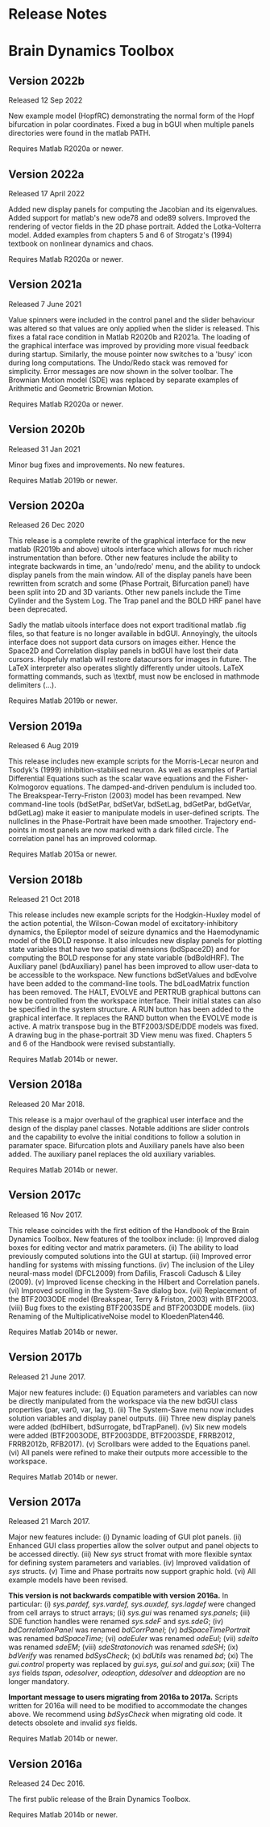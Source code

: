 # Release Notes
# Brain Dynamics Toolbox

## Version 2022b
Released 12 Sep 2022

New example model (HopfRC) demonstrating the normal form of the Hopf bifurcation in polar coordinates. Fixed a bug in bGUI when multiple panels directories were found in the matlab PATH. 

Requires Matlab R2020a or newer.


## Version 2022a
Released 17 April 2022

Added new display panels for computing the Jacobian and its eigenvalues. Added support for matlab's new ode78 and ode89 solvers. Improved the rendering of vector fields in the 2D phase portrait. Added the Lotka-Volterra model. Added examples from chapters 5 and 6 of Strogatz's (1994) textbook on nonlinear dynamics and chaos.

Requires Matlab R2020a or newer.


## Version 2021a
Released 7 June 2021

Value spinners were included in the control panel and the slider behaviour was altered so that values are only applied when the slider is released. This fixes a fatal race condition in Matlab R2020b and R2021a. The loading of the graphical interface was improved by providing more visual feedback during startup. Similarly, the mouse pointer now switches to a 'busy' icon during long computations. The Undo/Redo stack was removed for simplicity. Error messages are now shown in the solver toolbar. The Brownian Motion model (SDE) was replaced by separate examples of Arithmetic and Geometric Brownian Motion.

Requires Matlab R2020a or newer.


## Version 2020b
Released 31 Jan 2021

Minor bug fixes and improvements. No new features.

Requires Matlab 2019b or newer.

## Version 2020a
Released 26 Dec 2020

This release is a complete rewrite of the graphical interface for the new matlab (R2019b and above) uitools interface which allows for much richer instrumentation than before. Other new features include the ability to integrate backwards in time, an 'undo/redo' menu, and the ability to undock display panels from the main window. All of the display panels have been rewritten from scratch and some (Phase Portrait, Bifurcation panel) have been split into 2D and 3D variants. Other new panels include the Time Cylinder and the System Log. The Trap panel and the BOLD HRF panel have been deprecated.

Sadly the matlab uitools interface does not export traditional matlab .fig files, so that feature is no longer available in bdGUI. Annoyingly, the uitools interface does not support data cursors on images either. Hence the Space2D and Correlation display panels in bdGUI have lost their data cursors. Hopefuly matlab will restore datacursors for images in future. The LaTeX interpreter also operates slightly differently under uitools. LaTeX formatting commands, such as \textbf, must now be enclosed in mathmode delimiters ($...$).

Requires Matlab 2019b or newer.

## Version 2019a
Released 6 Aug 2019

This release includes new example scripts for the Morris-Lecar neuron and Tsodyk's (1999) inhibition-stabilised neuron. As well as examples of Partial Differential Equations such as the scalar wave equations and the Fisher-Kolmogorov equations. The damped-and-driven pendulum is included too. The Breakspear-Terry-Friston (2003) model has been revamped. New command-line tools (bdSetPar, bdSetVar, bdSetLag, bdGetPar, bdGetVar, bdGetLag) make it easier to manipulate models in user-defined scripts. The nullclines in the Phase-Portrait have been made smoother. Trajectory end-points in most panels are now marked with a dark filled circle. The correlation panel has an improved colormap.

Requires Matlab 2015a or newer.

## Version 2018b
Released 21 Oct 2018

This release includes new example scripts for the Hodgkin-Huxley model of the action potential, the Wilson-Cowan model of excitatory-inhibitory dynamics, the Epileptor model of seizure dynamics and the Haemodynamic model of the BOLD response. It also inlcudes new display panels for plotting state variables that have two spatial dimensions (bdSpace2D) and for computing the BOLD response for any state variable (bdBoldHRF). The Auxiliary panel (bdAuxiliary) panel has been improved to allow user-data to be accessible to the workspace. New functions bdSetValues and bdEvolve have been added to the command-line tools. The bdLoadMatrix function has been removed. The HALT, EVOLVE and PERTRUB graphical buttons can now be controlled from the workspace interface. Their initial states can also be specified in the system structure. A RUN button has been added to the graphical interface. It replaces the RAND button when the EVOLVE mode is active. A matrix transpose bug in the BTF2003/SDE/DDE models was fixed. A drawing bug in the phase-portrait 3D View menu was fixed. Chapters 5 and 6 of the Handbook were revised substantially.

Requires Matlab 2014b or newer.

## Version 2018a
Released 20 Mar 2018.

This release is a major overhaul of the graphical user interface and the design of the display panel classes. Notable additions are slider controls and the capability to evolve the initial conditions to follow a solution in paramater space. Bifurcation plots and Auxiliary panels have also been added. The auxiliary panel replaces the old auxiliary variables.

Requires Matlab 2014b or newer.

## Version 2017c
Released 16 Nov 2017.

This release coincides with the first edition of the Handbook of the Brain Dynamics Toolbox.
New features of the toolbox include:
(i) Improved dialog boxes for editing vector and matrix parameters.
(ii) The ability to load previously computed solutions into the GUI at startup.
(iii) Improved error handling for systems with missing functions.
(iv) The inclusion of the Liley neural-mass model (DFCL2009) from Dafilis, Frascoli Cadusch & Liley (2009).
(v)  Improved license checking in the Hilbert and Correlation panels.
(vi) Improved scrolling in the System-Save dialog box.
(vii) Replacement of the BTF2003ODE model (Breakspear, Terry & Friston, 2003) with BTF2003.
(viii) Bug fixes to the existing BTF2003SDE and BTF2003DDE models.
(iix) Renaming of the MultiplicativeNoise model to KloedenPlaten446.

Requires Matlab 2014b or newer.

## Version 2017b
Released 21 June 2017. 

Major new features include:
(i) Equation parameters and variables can now be directly manipulated from the workspace via the new bdGUI class properties (par, var0, var, lag, t).
(ii) The System-Save menu now includes solution variables and display panel outputs.
(iii) Three new display panels were added (bdHilbert, bdSurrogate, bdTrapPanel).
(iv) Six new models were added (BTF2003ODE, BTF2003DDE, BTF2003SDE, FRRB2012, FRRB2012b, RFB2017).
(v) Scrollbars were added to the Equations panel. (vi) All panels were refined to make their outputs more accessible to the workspace.

Requires Matlab 2014b or newer.

## Version 2017a
Released 21 March 2017.

Major new features include:
(i) Dynamic loading of GUI plot panels.
(ii) Enhanced GUI class properties allow the solver output and panel objects to be accessed directly. 
(iii) New *sys* struct fromat with more flexible syntax for defining system parameters and variables.
(iv) Improved validation of *sys* structs.
(v) Time and Phase portraits now support graphic hold.
(vi) All example models have been revised.
 
**This version is not backwards compatible with version 2016a.** In particular: 
(i) *sys.pardef, sys.vardef, sys.auxdef, sys.lagdef* were changed from cell arrays to struct arrays; 
(ii) *sys.gui* was renamed *sys.panels*;
(iii) SDE function handles were renamed *sys.sdeF* and *sys.sdeG*;
(iv) *bdCorrelationPanel* was renamed *bdCorrPanel*;
(v) *bdSpaceTimePortrait* was renamed *bdSpaceTime*;
(vi) *odeEuler* was renamed *odeEul*;
(vii) *sdeIto* was renamed *sdeEM*;
(viii) *sdeStratonovich* was renamed *sdeSH*;
(ix) *bdVerify* was renamed *bdSysCheck*;
(x) *bdUtils* was renamed *bd*;
(xi) The *gui.control* property was replaced by *gui.sys, gui.sol* and *gui.sox*;
(xii) The *sys* fields *tspan*, *odesolver*, *odeoption*, *ddesolver* and *ddeoption* are no longer mandatory.

**Important message to users migrating from 2016a to 2017a.** Scripts written for 2016a will need to be modified to accommodate the changes above. We recommend using *bdSysCheck* when migrating old code. It detects obsolete and invalid *sys* fields. 

Requires Matlab 2014b or newer.


## Version 2016a
Released 24 Dec 2016.

The first public release of the Brain Dynamics Toolbox.

Requires Matlab 2014b or newer.